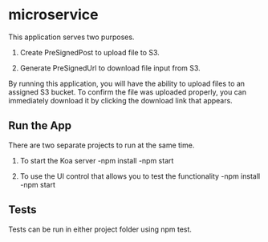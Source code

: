 # microservice
This application serves two purposes.

1) Create PreSignedPost to upload file to S3.

2) Generate PreSignedUrl to download file input from S3.

By running this application, you will have the ability to upload files to an assigned S3 bucket. To confirm the file was uploaded properly, you can immediately download it by clicking the download link that appears.

## Run the App
There are two separate projects to run at the same time.

1) To start the Koa server
    -npm install
    -npm start

2) To use the UI control that allows you to test   the functionality
    -npm install
    -npm start

## Tests

Tests can be run in either project folder using npm test.




